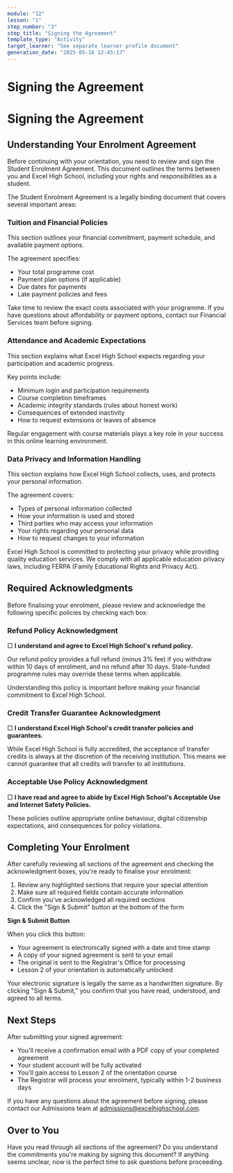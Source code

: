 ```yaml
---
module: "12"
lesson: "1"
step_number: "3"
step_title: "Signing the Agreement"
template_type: "Activity"
target_learner: "See separate learner profile document"
generation_date: "2025-05-16 12:45:17"
---
```


# Signing the Agreement

# Signing the Agreement

## Understanding Your Enrolment Agreement

Before continuing with your orientation, you need to review and sign the Student Enrolment Agreement. This document outlines the terms between you and Excel High School, including your rights and responsibilities as a student.

The Student Enrolment Agreement is a legally binding document that covers several important areas:

### Tuition and Financial Policies

This section outlines your financial commitment, payment schedule, and available payment options.

The agreement specifies:
- Your total programme cost
- Payment plan options (if applicable)
- Due dates for payments
- Late payment policies and fees

Take time to review the exact costs associated with your programme. If you have questions about affordability or payment options, contact our Financial Services team before signing.

### Attendance and Academic Expectations

This section explains what Excel High School expects regarding your participation and academic progress.

Key points include:
- Minimum login and participation requirements
- Course completion timeframes
- Academic integrity standards (rules about honest work)
- Consequences of extended inactivity
- How to request extensions or leaves of absence

Regular engagement with course materials plays a key role in your success in this online learning environment.

### Data Privacy and Information Handling

This section explains how Excel High School collects, uses, and protects your personal information.

The agreement covers:
- Types of personal information collected
- How your information is used and stored
- Third parties who may access your information
- Your rights regarding your personal data
- How to request changes to your information

Excel High School is committed to protecting your privacy while providing quality education services. We comply with all applicable education privacy laws, including FERPA (Family Educational Rights and Privacy Act).

## Required Acknowledgments

Before finalising your enrolment, please review and acknowledge the following specific policies by checking each box:

### Refund Policy Acknowledgment

□ **I understand and agree to Excel High School's refund policy.**

Our refund policy provides a full refund (minus 3% fee) if you withdraw within 10 days of enrolment, and no refund after 10 days. State-funded programme rules may override these terms when applicable.

Understanding this policy is important before making your financial commitment to Excel High School.

### Credit Transfer Guarantee Acknowledgment

□ **I understand Excel High School's credit transfer policies and guarantees.**

While Excel High School is fully accredited, the acceptance of transfer credits is always at the discretion of the receiving institution. This means we cannot guarantee that all credits will transfer to all institutions.

### Acceptable Use Policy Acknowledgment

□ **I have read and agree to abide by Excel High School's Acceptable Use and Internet Safety Policies.**

These policies outline appropriate online behaviour, digital citizenship expectations, and consequences for policy violations.

## Completing Your Enrolment

After carefully reviewing all sections of the agreement and checking the acknowledgment boxes, you're ready to finalise your enrolment:

1. Review any highlighted sections that require your special attention
2. Make sure all required fields contain accurate information
3. Confirm you've acknowledged all required sections
4. Click the "Sign & Submit" button at the bottom of the form

**Sign & Submit Button**

When you click this button:
- Your agreement is electronically signed with a date and time stamp
- A copy of your signed agreement is sent to your email
- The original is sent to the Registrar's Office for processing
- Lesson 2 of your orientation is automatically unlocked

Your electronic signature is legally the same as a handwritten signature. By clicking "Sign & Submit," you confirm that you have read, understood, and agreed to all terms.

## Next Steps

After submitting your signed agreement:
- You'll receive a confirmation email with a PDF copy of your completed agreement
- Your student account will be fully activated
- You'll gain access to Lesson 2 of the orientation course
- The Registrar will process your enrolment, typically within 1-2 business days

If you have any questions about the agreement before signing, please contact our Admissions team at admissions@excelhighschool.com.

## Over to You

Have you read through all sections of the agreement? Do you understand the commitments you're making by signing this document? If anything seems unclear, now is the perfect time to ask questions before proceeding.